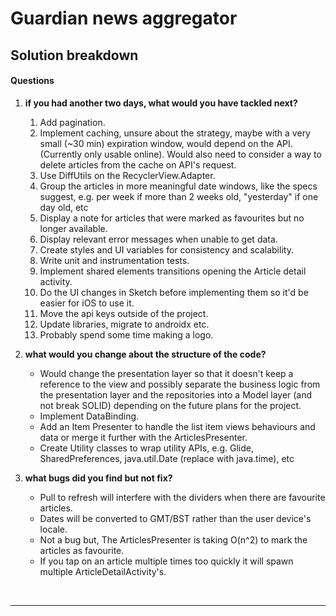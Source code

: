 # Guardian news aggregator

## Solution breakdown

#### Questions

1. **if you had another two days, what would you have tackled next?**
   1. Add pagination.
   1. Implement caching, unsure about the strategy, maybe with a very small (~30 min) expiration window, would depend on the API. (Currently only usable online). Would also need to consider a way to delete articles from the cache on API's request.
   1. Use DiffUtils on the RecyclerView.Adapter.
   1. Group the articles in more meaningful date windows, like the specs suggest, e.g. per week if more than 2 weeks old, "yesterday" if one day old, etc
   1. Display a note for articles that were marked as favourites but no longer available.
   1. Display relevant error messages when unable to get data.
   1. Create styles and UI variables for consistency and scalability.
   1. Write unit and instrumentation tests.
   1. Implement shared elements transitions opening the Article detail activity.
   1. Do the UI changes in Sketch before implementing them so it'd be easier for iOS to use it.
   1. Move the api keys outside of the project.
   1. Update libraries, migrate to androidx etc.
   1. Probably spend some time making a logo.
   
1. **what would you change about the structure of the code?**
  
   - Would change the presentation layer so that it doesn't keep a reference to the view and possibly separate the business logic from the presentation layer and the repositories into a Model layer (and not break SOLID) depending on the future plans for the project.
   - Implement DataBinding.
   - Add an Item Presenter to handle the list item views behaviours and data or merge it further with the ArticlesPresenter.
   - Create Utility classes to wrap utility APIs, e.g. Glide, SharedPreferences, java.util.Date (replace with java.time), etc
1. **what bugs did you find but not fix?**
   - Pull to refresh will interfere with the dividers when there are favourite articles.
   - Dates will be converted to GMT/BST rather than the user device's locale.
   - Not a bug but, The ArticlesPresenter is taking O(n^2) to mark the articles as favourite.
   - If you tap on an article multiple times too quickly it will spawn multiple ArticleDetailActivity's.

&nbsp;

___
